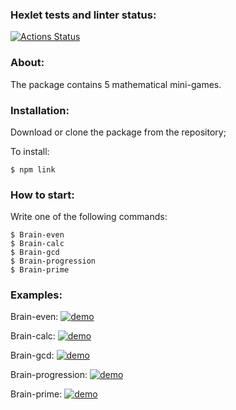 ### Hexlet tests and linter status:
[![Actions Status](https://github.com/LoginIlia43/frontend-project-lvl1/workflows/hexlet-check/badge.svg)](https://github.com/LoginIlia43/frontend-project-lvl1/actions)

### About:
The package contains 5 mathematical mini-games.

### Installation:
Download or clone the package from the repository;

To install: 
```
$ npm link 
```

### How to start:
Write one of the following commands:
```
$ Brain-even
$ Brain-calc
$ Brain-gcd
$ Brain-progression
$ Brain-prime
```

### Examples:
Brain-even:
[![demo](https://asciinema.org/a/7ljFONByu8FxI6r3M3H5kLk1Z.svg)](https://asciinema.org/a/7ljFONByu8FxI6r3M3H5kLk1Z?autoplay=1)

Brain-calc: 
[![demo](https://asciinema.org/a/ASYCYipgMwNZiN99I1mjJWuw5.svg)](https://asciinema.org/a/ASYCYipgMwNZiN99I1mjJWuw5?autoplay=1)

Brain-gcd: 
[![demo](https://asciinema.org/a/gZBtzFISvOlVnB1RxrhB584GA.svg)](https://asciinema.org/a/gZBtzFISvOlVnB1RxrhB584GA?autoplay=1)

Brain-progression:
[![demo](https://asciinema.org/a/gUqn8CCSA3oaZOzuJV8e0TJ4Q.svg)](https://asciinema.org/a/gUqn8CCSA3oaZOzuJV8e0TJ4Q?autoplay=1)

Brain-prime: 
[![demo](https://asciinema.org/a/DrPeUEvr3AiAmDEfXi8yRtB9Z.svg)](https://asciinema.org/a/DrPeUEvr3AiAmDEfXi8yRtB9Z?autoplay=1)
